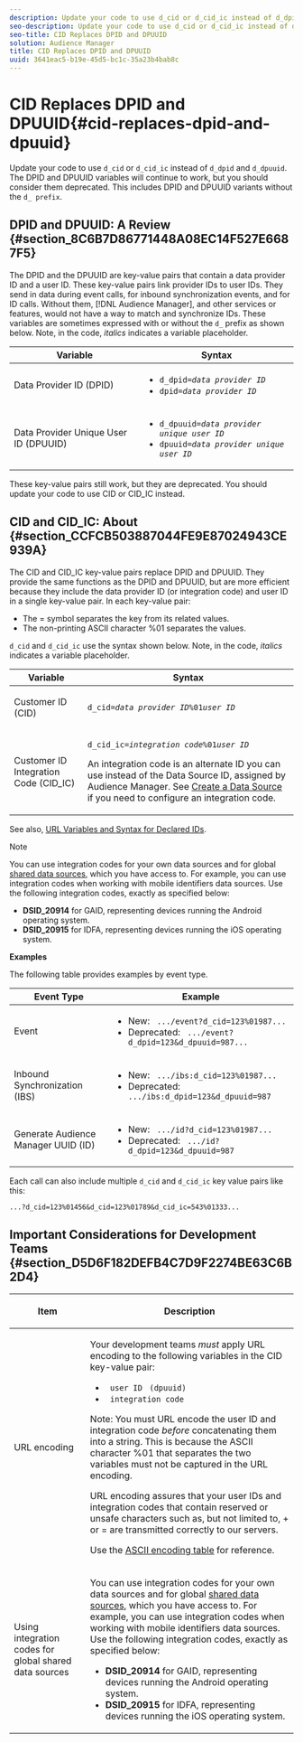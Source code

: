 ```yaml
---
description: Update your code to use d_cid or d_cid_ic instead of d_dpid and d_dpuuid. The DPID and DPUUID variables will continue to work, but you should consider them deprecated. This includes DPID and DPUUID variants without the d_ prefix.
seo-description: Update your code to use d_cid or d_cid_ic instead of d_dpid and d_dpuuid. The DPID and DPUUID variables will continue to work, but you should consider them deprecated. This includes DPID and DPUUID variants without the d_ prefix.
seo-title: CID Replaces DPID and DPUUID
solution: Audience Manager
title: CID Replaces DPID and DPUUID
uuid: 3641eac5-b19e-45d5-bc1c-35a23b4bab8c
---
```


# CID Replaces DPID and DPUUID{#cid-replaces-dpid-and-dpuuid}

Update your code to use `d_cid` or `d_cid_ic` instead of `d_dpid` and `d_dpuuid`. The DPID and DPUUID variables will continue to work, but you should consider them deprecated. This includes DPID and DPUUID variants without the `d_ prefix`.

## DPID and DPUUID: A Review {#section_8C6B7D86771448A08EC14F527E6687F5}

The DPID and the DPUUID are key-value pairs that contain a data provider ID and a user ID. These key-value pairs link provider IDs to user IDs. They send in data during event calls, for inbound synchronization events, and for ID calls. Without them, [!DNL Audience Manager], and other services or features, would not have a way to match and synchronize IDs. These variables are sometimes expressed with or without the `d_` prefix as shown below. Note, in the code, *italics* indicates a variable placeholder.

<table id="table_932B4416AE1E44E4A1E98D779D3B1ED5"> 
 <thead> 
  <tr> 
   <th colname="col1" class="entry"> Variable </th> 
   <th colname="col2" class="entry"> Syntax </th> 
  </tr> 
 </thead>
 <tbody> 
  <tr> 
   <td colname="col1"> <p>Data Provider ID (DPID) </p> </td> 
   <td colname="col2"> 
    <ul id="ul_0567D39DCE784C20A81EC0845C7B1C6B"> 
     <li id="li_DDD8C18266314987A7C802918F4892A8"> <code>d_dpid=<i>data provider ID</i></code> </li> 
     <li id="li_80185558932E416698ABD71158303EA8"> <code>dpid=<i>data provider ID</i></code> </li> 
    </ul> </td> 
  </tr> 
  <tr> 
   <td colname="col1"> <p>Data Provider Unique User ID (DPUUID) </p> </td> 
   <td colname="col2"> 
    <ul id="ul_EA7F769523B142CE8FF5886E5CDFF2D9"> 
     <li id="li_C984E2FF0A83495880BB87C610FA3F79"> <code>d_dpuuid=<i>data provider unique user ID</i></code> </li> 
     <li id="li_DCFFAC995DCC49F489ACEFD97A06F877"> <code>dpuuid=<i>data provider unique user ID</i></code> </li> 
    </ul> </td> 
  </tr> 
 </tbody> 
</table>

These key-value pairs still work, but they are deprecated. You should update your code to use CID or CID_IC instead.

## CID and CID_IC: About {#section_CCFCB503887044FE9E87024943CE939A}

The CID and CID_IC key-value pairs replace DPID and DPUUID. They provide the same functions as the DPID and DPUUID, but are more efficient because they include the data provider ID (or integration code) and user ID in a single key-value pair. In each key-value pair:

* The = symbol separates the key from its related values. 
* The non-printing ASCII character %01 separates the values.

`d_cid` and `d_cid_ic` use the syntax shown below. Note, in the code, *italics* indicates a variable placeholder.

<table id="table_0C8A4F8FDBC84416B4EB476F67BCFA8E"> 
 <thead> 
  <tr> 
   <th colname="col1" class="entry"> Variable </th> 
   <th colname="col2" class="entry"> Syntax </th> 
  </tr> 
 </thead>
 <tbody> 
  <tr> 
   <td colname="col1"> <p>Customer ID (CID) </p> </td> 
   <td colname="col2"> <p> <code>d_cid=<i>data provider ID</i>%01<i>user ID</i></code> </p> </td> 
  </tr> 
  <tr> 
   <td colname="col1"> <p>Customer ID Integration Code (CID_IC) </p> </td> 
   <td colname="col2"> <p> <code>d_cid_ic=<i>integration code</i>%01<i>user ID</i></code> </p> <p> An <span class="term"> integration code</span> is an alternate ID you can use instead of the Data Source ID, assigned by <span class="keyword"> Audience Manager</span>. See <a href="../features/manage-datasources.md#concept_3B7696B3EC77416492D3B99EBD79EA44"> Create a Data Source</a> if you need to configure an integration code. </p> </td> 
  </tr> 
 </tbody> 
</table>

See also, [URL Variables and Syntax for Declared IDs](../features/declared-ids.md#concept_22E2210AA6604B83B46F5E0CD5504A51).

>[!NOTE]
>
>You can use integration codes for your own data sources and for global [shared data sources](../features/datasources-list-and-settings.md#reference_A87B381067E04C26A426514AF3B64E64), which you have access to. For example, you can use integration codes when working with mobile identifiers data sources. Use the following integration codes, exactly as specified below:

* **DSID_20914** for GAID, representing devices running the Android operating system. 
* **DSID_20915** for IDFA, representing devices running the iOS operating system.

**Examples**

The following table provides examples by event type.  

<table id="table_097A58CCD6E64C4DB0652271A4F31AE8"> 
 <thead> 
  <tr> 
   <th colname="col1" class="entry"> Event Type </th> 
   <th colname="col2" class="entry"> Example </th> 
  </tr>
 </thead>
 <tbody> 
  <tr> 
   <td colname="col1"> <p>Event </p> </td> 
   <td colname="col2"> 
    <ul id="ul_6EAB4188C6954512A28D1A8328794BCB"> 
     <li id="li_344AAEF1622343489E2AD6E2929CEA98">New: <code> .../event?d_cid=123%01987...</code> </li> 
     <li id="li_B673C1BA5AD24C46AB8F8232EF89CE89">Deprecated: <code> .../event?d_dpid=123&amp;d_dpuuid=987...</code> </li> 
    </ul> </td> 
  </tr> 
  <tr> 
   <td colname="col1"> <p>Inbound Synchronization (IBS) </p> </td> 
   <td colname="col2"> 
    <ul id="ul_78270745CBC2469B8CA9EDB7032B8F92"> 
     <li id="li_8C4620A04504442185F013F74E6B0647">New: <code> .../ibs:d_cid=123%01987...</code> </li> 
     <li id="li_2A8F761C76334C1BB097CF1A9D7E8429">Deprecated: <code> .../ibs:d_dpid=123&amp;d_dpuuid=987</code> </li> 
    </ul> </td> 
  </tr> 
  <tr> 
   <td colname="col1"> <p>Generate Audience Manager UUID (ID) </p> </td> 
   <td colname="col2"> 
    <ul id="ul_EAA764DCFF7244F69ABF67ACEE13E579"> 
     <li id="li_18467A531FAF454A881CBD157BBFD6D2">New: <code> .../id?d_cid=123%01987...</code> </li> 
     <li id="li_433C33F7BC284362AC7CC3C9DC0BF471">Deprecated: <code> .../id?d_dpid=123&amp;d_dpuuid=987</code> </li> 
    </ul> </td> 
  </tr> 
 </tbody> 
</table>

Each call can also include multiple `d_cid` and `d_cid_ic` key value pairs like this:

```
...?d_cid=123%01456&d_cid=123%01789&d_cid_ic=543%01333...
```

## Important Considerations for Development Teams {#section_D5D6F182DEFB4C7D9F2274BE63C6B2D4}

<table id="table_5DD068FAE68A42CDB49B6C064706802A"> 
 <thead> 
  <tr> 
   <th colname="col1" class="entry"> <p>Item </p> </th> 
   <th colname="col2" class="entry"> <p>Description </p> </th> 
  </tr>
 </thead>
 <tbody> 
  <tr> 
   <td colname="col1"> <p>URL encoding </p> </td> 
   <td colname="col2"> <p>Your development teams <i>must</i> apply URL encoding to the following variables in the CID key-value pair: </p> <p> 
     <ul id="ul_66DCB63C60914057B2BE21F49D9A36CA"> 
      <li id="li_6D82B4DB40BB4BB0B8FAF5841577FAAC"><code> user ID</code> <code> (dpuuid)</code> </li> 
      <li id="li_D2F94B07B0D84B09A5CDFA48518DDD62"><code> integration code</code> </li> 
     </ul> </p> <p> <p>Note: You must URL encode the user ID and integration code <i>before</i> concatenating them into a string. This is because the ASCII character %01 that separates the two variables must not be captured in the URL encoding. </p> </p> <p>URL encoding assures that your user IDs and integration codes that contain reserved or unsafe characters such as, but not limited to, + or = are transmitted correctly to our servers. </p> <p>Use the <a href="https://www.w3schools.com/tags/ref_urlencode.asp" format="https" scope="external"> ASCII encoding table</a> for reference. </p> </td> 
  </tr> 
  <tr> 
   <td colname="col1"> <p>Using integration codes for global shared data sources </p> </td> 
   <td colname="col2"> <p>You can use integration codes for your own data sources and for global <a href="../features/datasources-list-and-settings.md#reference_A87B381067E04C26A426514AF3B64E64"> shared data sources</a>, which you have access to. For example, you can use integration codes when working with mobile identifiers data sources. Use the following integration codes, exactly as specified below: </p> <p> 
     <ul id="ul_B306EE96A3BD4CE982E113D5E23826CF"> 
      <li id="li_3340C7AFA9AB4105A2CCF3E476EC7552"> <b>DSID_20914</b> for GAID, representing devices running the Android operating system. </li> 
      <li id="li_779D9F08021043FCB233A0ABF5160C76"> <b>DSID_20915</b> for IDFA, representing devices running the iOS operating system. </li> 
     </ul> </p> </td> 
  </tr> 
 </tbody> 
</table>

